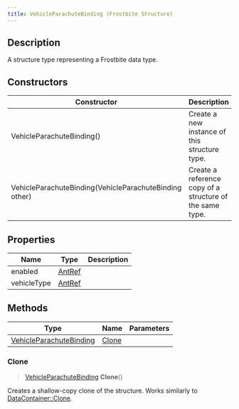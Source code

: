 ```yaml
---
title: VehicleParachuteBinding (Frostbite Structure)
---
```

## Description

A structure type representing a Frostbite data type.

## Constructors

| Constructor                                            | Description                                              |
| ------------------------------------------------------ | -------------------------------------------------------- |
| VehicleParachuteBinding()                              | Create a new instance of this structure type.            |
| VehicleParachuteBinding(VehicleParachuteBinding other) | Create a reference copy of a structure of the same type. |

## Properties

| Name        | Type             | Description |
| ----------- | ---------------- | ----------- |
| enabled     | [AntRef](AntRef) |             |
| vehicleType | [AntRef](AntRef) |             |

## Methods

| Type                                               | Name            | Parameters |
| -------------------------------------------------- | --------------- | ---------- |
| [VehicleParachuteBinding](VehicleParachuteBinding) | [Clone](#clone) |            |

### Clone

> [VehicleParachuteBinding](VehicleParachuteBinding) **Clone**()

Creates a shallow-copy clone of the structure. Works similarly to [DataContainer::Clone](/vext/ref/cls/shr/datacontainer#clone).
